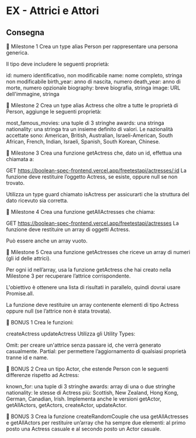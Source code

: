 EX - Attrici e Attori
===
## Consegna

📌 Milestone 1
Crea un type alias Person per rappresentare una persona generica.

Il tipo deve includere le seguenti proprietà:

id: numero identificativo, non modificabile
name: nome completo, stringa non modificabile
birth_year: anno di nascita, numero
death_year: anno di morte, numero opzionale
biography: breve biografia, stringa
image: URL dell'immagine, stringa

📌 Milestone 2
Crea un type alias Actress che oltre a tutte le proprietà di Person, aggiunge le seguenti proprietà:

most_famous_movies: una tuple di 3 stringhe
awards: una stringa
nationality: una stringa tra un insieme definito di valori.
Le nazionalità accettate sono: American, British, Australian, Israeli-American, South African, French, Indian, Israeli, Spanish, South Korean, Chinese.

📌 Milestone 3
Crea una funzione getActress che, dato un id, effettua una chiamata a:

GET https://boolean-spec-frontend.vercel.app/freetestapi/actresses/:id
La funzione deve restituire l’oggetto Actress, se esiste, oppure null se non trovato.

Utilizza un type guard chiamato isActress per assicurarti che la struttura del dato ricevuto sia corretta.


📌 Milestone 4
Crea una funzione getAllActresses che chiama:

GET https://boolean-spec-frontend.vercel.app/freetestapi/actresses
La funzione deve restituire un array di oggetti Actress.

Può essere anche un array vuoto.


📌 Milestone 5
Crea una funzione getActresses che riceve un array di numeri (gli id delle attrici).

Per ogni id nell’array, usa la funzione getActress che hai creato nella Milestone 3 per recuperare l’attrice corrispondente.

L'obiettivo è ottenere una lista di risultati in parallelo, quindi dovrai usare Promise.all.

La funzione deve restituire un array contenente elementi di tipo Actress oppure null (se l’attrice non è stata trovata).


🎯 BONUS 1
Crea le funzioni:

createActress
updateActress
Utilizza gli Utility Types:

Omit: per creare un'attrice senza passare id, che verrà generato casualmente.
Partial: per permettere l’aggiornamento di qualsiasi proprietà tranne id e name.

🎯 BONUS 2
Crea un tipo Actor, che estende Person con le seguenti differenze rispetto ad Actress:

known_for: una tuple di 3 stringhe
awards: array di una o due stringhe
nationality: le stesse di Actress più:
Scottish, New Zealand, Hong Kong, German, Canadian, Irish.
Implementa anche le versioni getActor, getAllActors, getActors, createActor, updateActor.


🎯 BONUS 3
Crea la funzione createRandomCouple che usa getAllActresses e getAllActors per restituire un’array che ha sempre due elementi: al primo posto una Actress casuale e al secondo posto un Actor casuale.